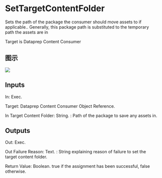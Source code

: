 # SetTargetContentFolder

Sets the path of the package the consumer should move assets to if applicable.. Generally, this package path is substituted to the temporary path the assets are in

Target is Dataprep Content Consumer

## 图示

![]($-20221218-18361619.png)

## Inputs

In: Exec.

Target: Dataprep Content Consumer Object Reference.

In Target Content Folder: String. : Path of the package to save any assets in.  

## Outputs

Out: Exec.

Out Failure Reason: Text. : String explaining reason of failure to set the target content folder.

Return Value: Boolean. true if the assignment has been successful, false otherwise.

